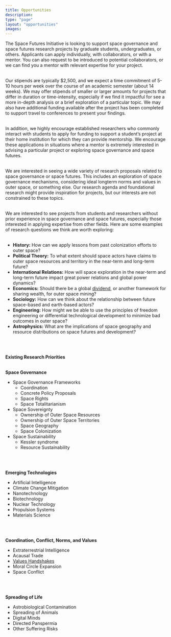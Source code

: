 ```yaml
---
title: Opportunities
description:
type: "page"
layout: "opportunities"
images: 
---
```


The Space Futures Initiative is looking to support space governance and space futures research projects by graduate students, undergraduates, or others. Applicants can apply individually, with collaborators, or with a mentor. You can also request to be introduced to potential collaborators, or we can find you a mentor with relevant expertise for your project.
</br>
</br>

Our stipends are typically $2,500, and we expect a time commitment of 5-10 hours per week over the course of an academic semester (about 14 weeks). We may offer stipends of smaller or larger amounts for projects that differ in duration or time-intensity, especially if we find it impactful for see a more in-depth analysis or a brief exploration of a particular topic. We may also have additional funding available after the project has been completed to support travel to conferences to present your findings.
</br>
</br>

In addition, we highly encourage established researchers who commonly interact with students to apply for funding to support a student’s project at their home institution for which they can provide mentorship. We encourage these applications in situations where a mentor is extremely interested in advising a particular project or exploring space governance and space futures.
</br>
</br>

We are interested in seeing a wide variety of research proposals related to space governance or space futures. This includes an exploration of space governance mechanisms, considering ideal longterm norms and values in outer space, or something else. Our research agenda and foundational research might provide inspiration for projects, but our interests are not constrained to these topics.
</br>
</br>

We are interested to see projects from students and researchers without prior experience in space governance and space futures, especially those interested in applying expertise from other fields. Here are some examples of research questions we think are worth exploring:
</br>
</br>

* **History:** How can we apply lessons from past colonization efforts to outer space? 
* **Political Theory:** To what extent should space actors have claims to outer space resources and territory in the near-term and long-term future?
* **International Relations:** How will space exploration in the near-term and long-term future impact great power relations and global power dynamics?
* **Economics:** Should there be a global [dividend](https://www.researchgate.net/publication/323247905_Can_space_mining_benefit_all_of_humanity_The_resource_fund_and_citizen%27s_dividend_model_of_Alaska_the_%27last_frontier%27), or another framework for sharing wealth, for outer space mining?
* **Sociology:** How can we think about the relationship between future space-based and earth-based actors?
* **Engineering:** How might we be able to use the principles of freedom engineering or differential technological development to minimize bad outcomes in outer space?
* **Astrophysics:** What are the implications of space geography and resource distributions on space futures and development?
</br>
</br>

**Existing Research Priorities**
</br>
</br>

**Space Governance**

* Space Governance Frameworks
    * Coordination
    * Concrete Policy Proposals
    * Space Rights
    * Space Totalitarianism
* Space Sovereignty
    * Ownership of Outer Space Resources
    * Ownership of Outer Space Territories
    * Space Geography
    * Space Colonization
* Space Sustainability
    * Kessler syndrome
    * Resource Sustainability
</br>
</br>

**Emerging Technologies**



* Artificial Intelligence
* Climate Change Mitigation
* Nanotechnology
* Biotechnology
* Nuclear Technology
* Propulsion Systems
* Materials Science
</br>
</br>

**Coordination, Conflict, Norms, and Values**



* Extraterrestrial Intelligence
* Acausal Trade
* [Values Handshakes](https://www.lesswrong.com/tag/values-handshakes)
* Moral Circle Expansion
* Space Conflict
</br>
</br>

**Spreading of Life**



* Astrobiological Contamination
* Spreading of Animals
* Digital Minds
* Directed Panspermia
* Other Suffering Risks